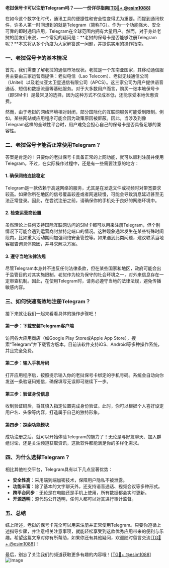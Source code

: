 **老挝保号卡可以注册Telegram吗？——一份详尽指南[[TG💪+ @esim1088](https://t.me/s/esim1088)]**

在如今这个数字化时代，通讯工具的便捷性和安全性变得尤为重要。而提到通讯软件，许多人第一时间想到的就是Telegram（简称TG）。作为一个功能强大、安全可靠的即时通讯应用，Telegram在全球范围内拥有大量用户。然而，对于身处老挝的朋友们来说，一个常见的疑问是：**老挝的保号卡是否能够注册Telegram呢？**本文将从多个角度为大家解答这一问题，并提供实用的操作指南。

### 一、老挝保号卡的基本情况

首先，我们需要了解老挝的通信市场现状。老挝是一个东南亚国家，其移动通信服务主要由三家运营商提供：老挝电信（Lao Telecom）、老挝无线通信公司（Unitel）以及老挝亚太卫星通信有限公司（APCS）。这三家公司为用户提供语音通话、短信和数据流量等基础服务。对于大多数用户而言，购买一张本地保号卡（即SIM卡）是最常见的选择，因为这种方式不仅成本低，还能享受本地优惠资费。

然而，由于老挝的网络环境相对封闭，部分国际化的互联网服务可能受到限制。例如，某些网站或应用程序可能会因为政策原因被屏蔽。因此，当涉及到像Telegram这样的全球性平台时，用户难免会担心自己的保号卡是否具备足够的兼容性。

### 二、老挝保号卡能否正常使用Telegram？

答案是肯定的！只要你的老挝保号卡具备正常的上网功能，就可以顺利注册并使用Telegram。不过，在实际操作过程中，还是有一些需要注意的地方：

#### 1. 确保网络连接稳定
Telegram是一款依赖于高速网络的服务，尤其是在发送文件或视频时对带宽要求较高。如果你所在地区的信号覆盖较差或者网速较慢，可能会导致消息延迟甚至无法正常登录。因此，在尝试注册之前，请确保你的手机处于良好的网络环境中。

#### 2. 检查运营商设置
虽然理论上任何支持国际互联网访问的SIM卡都可以用来注册Telegram，但个别情况下可能会遇到运营商封禁特定端口的情况。这种现象通常发生在某些特殊时间段内，比如重大活动期间加强网络安全管控等。如果遇到此类问题，建议联系当地客服咨询具体原因，并寻求解决方案。

#### 3. 遵守当地法律法规
尽管Telegram本身并不违反任何法律条款，但在某些国家和地区，政府可能会出于监管目的对其实施限制。老挝作为较为保守的社会环境之一，对外来信息存在一定审查机制。因此，在使用Telegram时，请务必遵守当地的法律法规，避免传播敏感内容。

### 三、如何快速高效地注册Telegram？

接下来就让我们一起来看看具体的操作步骤吧！

#### 第一步：下载安装Telegram客户端
访问各大应用商店（如Google Play Store或Apple App Store），搜索“Telegram”并下载官方版本。目前该软件支持iOS、Android等多种操作系统，并且完全免费。

#### 第二步：输入手机号码
打开应用程序后，按照提示输入你的老挝保号卡绑定的手机号码。系统会自动向你发送一条验证码短信，确保填写无误即可继续下一步。

#### 第三步：验证身份信息
收到验证码后，将其填入指定位置完成身份验证。此时，你可以根据个人喜好设定用户名、头像等内容，打造属于自己的独特形象。

#### 第四步：探索功能模块
成功注册之后，就可以开始体验Telegram的魅力了！无论是与好友聊天、加入群组讨论，还是关注频道获取资讯，这款软件都能满足你的多样化需求。

### 四、为什么选择Telegram？

相比其他社交平台，Telegram具有以下几点显著优势：

- **安全性高**：采用端到端加密技术，保障用户隐私不被泄露。
- **功能丰富**：除了基本的文字聊天外，还支持语音通话、视频会议等多种形式。
- **跨平台同步**：无论是在电脑还是手机上使用，所有数据都会实时更新。
- **开源透明**：源代码公开透明，任何人都可以对其进行审计监督。

### 五、总结

综上所述，老挝的保号卡完全可以用来注册并正常使用Telegram。只要你遵循上述指导步骤，并注意相关注意事项，就能轻松享受到这款优秀应用带来的便利与乐趣。希望这篇文章对你有所帮助，如果你还有其他疑问，欢迎随时留言交流[[TG💪+ @esim1088](https://t.me/s/esim1088)]！

最后，别忘了关注我们的频道获取更多有趣的内容哦！[[TG💪+ @esim1088](https://t.me/s/esim1088)] ![Image](https://i.postimg.cc/4NQfJmqS/Snipaste-2025-05-13-00-14-12.png)